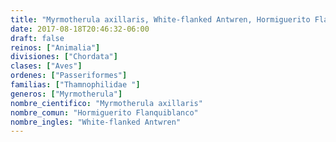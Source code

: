 ```yaml
---
title: "Myrmotherula axillaris, White-flanked Antwren, Hormiguerito Flanquiblanco"
date: 2017-08-18T20:46:32-06:00
draft: false
reinos: ["Animalia"]
divisiones: ["Chordata"]
clases: ["Aves"]
ordenes: ["Passeriformes"]
familias: ["Thamnophilidae "]
generos: ["Myrmotherula"]
nombre_cientifico: "Myrmotherula axillaris"
nombre_comun: "Hormiguerito Flanquiblanco"
nombre_ingles: "White-flanked Antwren"
---
```

